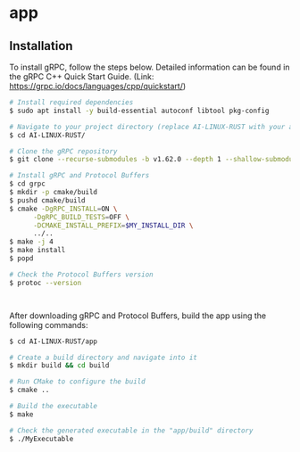 # app









## Installation

To install gRPC, follow the steps below. Detailed information can be found in the gRPC C++ Quick Start Guide.
(Link: https://grpc.io/docs/languages/cpp/quickstart/)


```bash
# Install required dependencies
$ sudo apt install -y build-essential autoconf libtool pkg-config 

# Navigate to your project directory (replace AI-LINUX-RUST with your actual project directory)
$ cd AI-LINUX-RUST/

# Clone the gRPC repository
$ git clone --recurse-submodules -b v1.62.0 --depth 1 --shallow-submodules https://github.com/grpc/grpc

# Install gRPC and Protocol Buffers
$ cd grpc
$ mkdir -p cmake/build
$ pushd cmake/build
$ cmake -DgRPC_INSTALL=ON \
      -DgRPC_BUILD_TESTS=OFF \
      -DCMAKE_INSTALL_PREFIX=$MY_INSTALL_DIR \
      ../..
$ make -j 4
$ make install
$ popd

# Check the Protocol Buffers version
$ protoc --version




```

After downloading gRPC and Protocol Buffers, build the app using the following commands:


```bash
$ cd AI-LINUX-RUST/app

# Create a build directory and navigate into it
$ mkdir build && cd build

# Run CMake to configure the build
$ cmake ..

# Build the executable
$ make

# Check the generated executable in the "app/build" directory
$ ./MyExecutable

```


